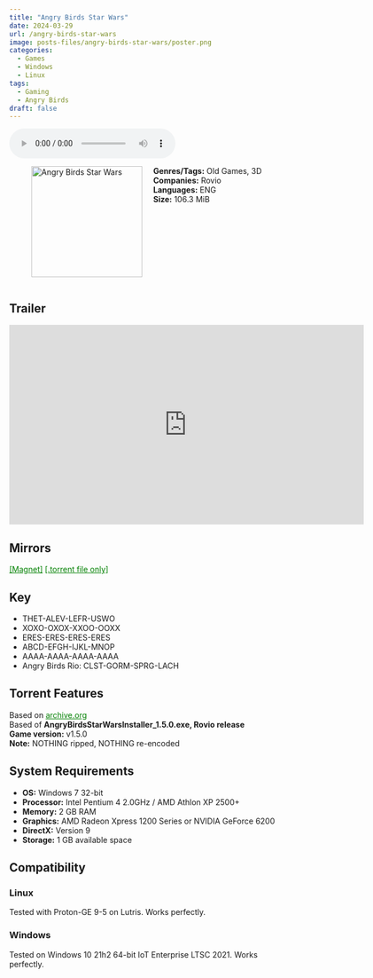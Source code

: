```yaml
---
title: "Angry Birds Star Wars"
date: 2024-03-29
url: /angry-birds-star-wars
image: posts-files/angry-birds-star-wars/poster.png
categories:
  - Games
  - Windows
  - Linux
tags:
  - Gaming
  - Angry Birds
draft: false
---
```


<style>
  body.dark-mode,
  body.dark-mode main * {
    background: url('/posts-files/angry-birds-star-wars/background.jpg') center center fixed no-repeat;
    background-size: cover;
    color: #f5f5f5;
  }
</style>

<script>
    document.addEventListener('DOMContentLoaded', function () {
        document.body.classList.add('dark-mode');
        localStorage.setItem('darkMode', 'true');
    });
</script>

<audio controls autoplay>
  <source src="/posts-files/angry-birds-star-wars/music.mp3" type="audio/mp3">
  Your browser does not support the audio tag.
</audio>

<figure style="float: left; margin-right: 20px;">
  <img src="/posts-files/angry-birds-star-wars/poster.png" alt="Angry Birds Star Wars" style="width: 200px;">
</figure>

**Genres/Tags:** Old Games, 3D  
**Companies:** Rovio  
**Languages:** ENG  
**Size:** 106.3 MiB  

# ⠀
# ⠀
## Trailer
<iframe width="640" height="360" src="https://www.youtube.com/embed/l6lYFO_tKlE" title="Angry Birds Star Wars Cinematic Trailer" frameborder="0" allow="accelerometer; autoplay; clipboard-write; encrypted-media; gyroscope; picture-in-picture; web-share" referrerpolicy="strict-origin-when-cross-origin" allowfullscreen></iframe>

## Mirrors
<a href="magnet:?xt=urn:btih:LR4EF2SZPRK4A3XMNDJLUV5WSL4CJVBL&dn=Angry%20Birds%20Star%20Wars" style="color: green;">[Magnet]</a>
<a href="https://www.dropbox.com/scl/fi/j5alzvnsfp9246nalapv0/Angry-Birds-Star-Wars.torrent?rlkey=9h7w9nxv62cnbzs5v18a53qjb&st=c9k25iia&dl=1" style="color: green;">[.torrent file only]</a>

## Key
- THET-ALEV-LEFR-USWO
- XOXO-OXOX-XXOO-OOXX
- ERES-ERES-ERES-ERES 
- ABCD-EFGH-IJKL-MNOP
- AAAA-AAAA-AAAA-AAAA 
- Angry Birds Rio: CLST-GORM-SPRG-LACH

## Torrent Features
Based on <a href="https://archive.org/details/angry-birds-pc" style="color: green;">archive.org</a>   
Based of **AngryBirdsStarWarsInstaller_1.5.0.exe, Rovio release**  
**Game version:** v1.5.0  
**Note:** NOTHING ripped, NOTHING re-encoded

## System Requirements
- **OS:** Windows 7 32-bit
- **Processor:** Intel Pentium 4 2.0GHz / AMD Athlon XP 2500+
- **Memory:** 2 GB RAM
- **Graphics:** AMD Radeon Xpress 1200 Series or NVIDIA GeForce 6200
- **DirectX:** Version 9
- **Storage:** 1 GB available space

## Compatibility
### Linux
Tested with Proton-GE 9-5 on Lutris. Works perfectly.  

### Windows
Tested on Windows 10 21h2 64-bit IoT Enterprise LTSC 2021. Works perfectly.

